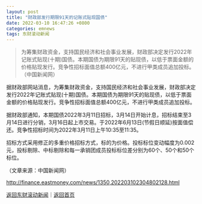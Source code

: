 ```yaml
---
layout: post
title: "财政部发行期限91天的记账式贴现国债"
date: 2022-03-10 16:47:26 +0800
categories: emnews
tags: 东财滚动新闻
---
```

> 为筹集财政资金，支持国民经济和社会事业发展，财政部决定发行2022年记账式贴现(十期)国债。本期国债为期限91天的贴现债，以低于票面金额的价格贴现发行。竞争性招标面值总额400亿元，不进行甲类成员追加投标。（中国新闻网）

<p>据财政部网站消息，为筹集财政资金，支持国民经济和社会事业发展，财政部决定发行2022年记账式贴现(十期)国债。本期国债为期限91天的贴现债，以低于票面金额的价格贴现发行。竞争性招标面值总额400亿元，不进行甲类成员追加投标。</p>
 <p>据财政部通知，本期国债2022年3月11日招标，3月14日开始计息，招标结束至3月14日进行分销，3月16日起上市交易。于2022年6月13日(节假日顺延)按面值偿还。竞争性招标时间为2022年3月11日上午10:35至11:35。</p>
 <p>招标方式采用修正的多重价格招标方式，标的为价格。投标标位变动幅度为0.002元，投标剔除、中标剔除和每一承销团成员投标标位差分别为60个、50个和50个标位。</p><p class="em_media">（文章来源：中国新闻网）</p>

<http://finance.eastmoney.com/news/1350,202203102304802128.html>

[返回东财滚动新闻](//finews.withounder.com/emnews/)｜[返回首页](//finews.withounder.com/)